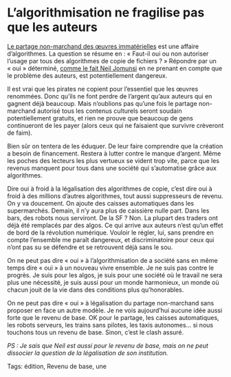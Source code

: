 # L’algorithmisation ne fragilise pas que les auteurs

[Le partage non-marchand des œuvres immatérielles](/2014/06/26/la-legalisation-des-echanges-non-marchands-est-elle-constitutionnelle/) est une affaire d’algorithmes. La question se résume en : « Faut-il oui ou non autoriser l’usage par tous des algorithmes de copie de fichiers ? » Répondre par un « oui » déterminé, [comme le fait Neil Jomunsi](http://page42.org/pas-en-mon-nom-partage-et-droit-d-auteur-a-l-epreuve-d-internet/) en ne prenant en compte que le problème des auteurs, est potentiellement dangereux.

Il est vrai que les pirates ne copient pour l’essentiel que les œuvres renommées. Donc qu’ils ne font perdre de l’argent qu’aux auteurs qui en gagnent déjà beaucoup. Mais n’oublions pas qu’une fois le partage non-marchand autorisé tous les contenus culturels seront soudain potentiellement gratuits, et rien ne prouve que beaucoup de gens continueront de les payer (alors ceux qui ne faisaient que survivre crèveront de faim).

Bien sûr on tentera de les éduquer. De leur faire comprendre que la création a besoin de financement. Restera à lutter contre le manque d’argent. Même les poches des lecteurs les plus vertueux se vident trop vite, parce que les revenus manquent pour tous dans une société qui s’automatise grâce aux algorithmes.

Dire oui à froid à la légalisation des algorithmes de copie, c’est dire oui à froid à des millions d’autres algorithmes, tout aussi suppresseurs de revenu. On y va doucement. On ajoute des caisses automatiques dans les supermarchés. Demain, il n’y aura plus de caissière nulle part. Dans les bars, des robots nous serviront. De la SF ? Non. La plupart des traders ont déjà été remplacés par des algos. Ce qui arrive aux auteurs n’est qu’un effet de bord de la révolution numérique. Vouloir le régler, lui, sans prendre en compte l’ensemble me paraît dangereux, et discriminatoire pour ceux qui n’ont pas su se défendre et se retrouvent déjà sans le sou.

On ne peut pas dire « oui » à l’algorithmisation de a société sans en même temps dire « oui » à un nouveau vivre ensemble. Je ne suis pas contre le progrès. Je suis pour les algos, je suis pour une société où le travail ne sera plus une nécessité, je suis aussi pour un monde harmonieux, un monde où chacun jouit de la vie dans des conditions plus qu’honorables.

On ne peut pas dire « oui » à légalisation du partage non-marchand sans proposer en face un autre modèle. Je ne vois aujourd’hui aucune idée aussi forte que le revenu de base. OK pour le partage, les caisses automatiques, les robots serveurs, les trains sans pilotes, les taxis autonomes… si nous touchons tous un revenu de base. Sinon, c’est le clash assuré.

*PS : Je sais que Neil est aussi pour le revenu de base, mais on ne peut dissocier la question de la légalisation de son institution.*

Tags: édition, Revenu de base, une
